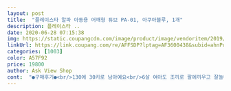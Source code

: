 ```yaml
---
layout: post 
title:  "플레이스타 알파 아동용 어깨형 튜브 PA-01, 아쿠아블루, 1개" 
description: 플레이스타 ..
date: 2020-06-28 07:15:38 
img: https://static.coupangcdn.com/image/product/image/vendoritem/2019/01/04/3361960174/c4446777-78c3-4f10-a1e0-5df93b8cd20f.jpg 
linkUrl: https://link.coupang.com/re/AFFSDP?lptag=AF3600438&subid=ahnPublicAsk&pageKey=42765036&itemId=154926229&vendorItemId=70131417715&traceid=V0-113-ad7d79779d035998 
categories: [1003] 
color: A57F92 
price: 19800 
author: Ask View Shop 
cont:  "●구매후기●<br/>130에 30키로 남아예요<br/>6살 여아도 조끼로 팔에끼우고 잘놀다가 다리사이에 끼워서도 놀고 다양하게 가지고 놉니다<br/>끈도 먼가모르게.<br/>치렁치렁.<br/>.<br/>불편하공... <br/>.<br/>ㅜㅜ<br/>물놀이 좋아하는 아이들 두신 가족들이라면 추천하고 싶습니다 ^^<br/>스윔스웨터입규 이제 작아져서<br/>아이들이 크면 물에서 떠있는것 말고도 재미있게 즐길 물놀이 용품들을 원하게 되는데 요 상품이 딱이에요<br/>어른들도 팔에끼워서 튜브처럼 활용가능해요<br/>여름내내 잘 사용했어요8살 여아는 조끼로 쓰다가 얕은곳에선 키판처럼 사용하며 놀더니 수영도 혼자 배우게 되었고<br/>올 여름 잘사서 유용하게 잘 썼네요<br/>우선수영해봐야 추가후기가 써질꺼같아요<br/>이번엔이거 시켜봐요<br/>저도 뭐 물건하나 헛으로 구매하기 싫어서 몇날 따져보고 사는데<br/>팔에는 불편해서 조끼로는못입고 튜브로 놀았어요.<br/><br/>해외여행때마다 구명조끼 가져가는게 번거롭고 부피도 많이 차지해서 알아보다가 튜브형 구명조끼를 구입하게 되었는데<br/>" 
---
```

